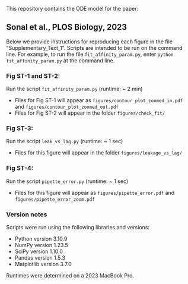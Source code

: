 This repository contains the ODE model for the paper:

## Sonal et al., PLOS Biology, 2023

Below we provide instructions for reproducing each figure in the file "Supplementary_Text_1". Scripts are intended to be run on the command line. For example, to run the file `fit_affinity_param.py`, enter `python fit_affinity_param.py` at the command line.

### Fig ST-1 and ST-2:

Run the script `fit_affinity_param.py` (runtime: ~ 2 min)
 * Files for Fig ST-1 will appear as `figures/contour_plot_zoomed_in.pdf` and `figures/contour_plot_zoomed_out.pdf`
 * Files for Fig ST-2 will appear in the folder `figures/check_fit/`

### Fig ST-3:

Run the script `leak_vs_lag.py` (runtime: ~ 1 sec)
 * Files for this figure will appear in the folder `figures/leakage_vs_lag/`

### Fig ST-4:

Run the script `pipette_error.py` (runtime: ~ 1 sec)
 * Files for this figure will appear as `figures/pipette_error.pdf` and `figures/pipette_error_zoom.pdf`

### Version notes

Scripts were run using the following libraries and versions:

 * Python version 3.10.9
 * NumPy version 1.23.5
 * SciPy version 1.10.0
 * Pandas version 1.5.3
 * Matplotlib version 3.7.0

Runtimes were determined on a 2023 MacBook Pro.

